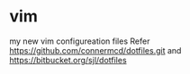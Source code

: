 vim
===

my new vim configureation files
Refer https://github.com/connermcd/dotfiles.git and https://bitbucket.org/sjl/dotfiles
